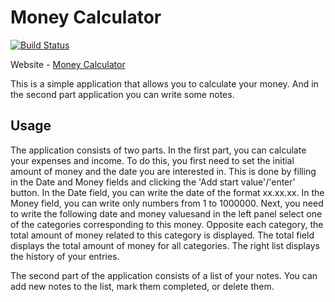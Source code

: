 # Money Calculator
[![Build Status](https://travis-ci.org/EgorGo23/frontend-project-MoneyCalc.svg?branch=master)](https://travis-ci.org/EgorGo23/frontend-project-MoneyCalc)

Website - [Money Calculator](https://money-calculator-notebook.firebaseapp.com/)

This is a simple application that allows you to calculate your money. And in the second part application you can write some notes.

## Usage
The application consists of two parts. In the first part, you can calculate your expenses and income.
To do this, you first need to set the initial amount of money and the date you are interested in. This is done by filling in the Date and Money fields and clicking the 'Add start value'/'enter' button. In the Date field, you can write the date of the format xx.xx.xx. In the Money field, you can write only numbers from 1 to 1000000.
Next, you need to write the following date and money values ​​and in the left panel select one of the categories corresponding to this money. Opposite each category, the total amount of money related to this category is displayed.
The total field displays the total amount of money for all categories.
The right list displays the history of your entries.

The second part of the application consists of a list of your notes. You can add new notes to the list, mark them completed, or delete them.
